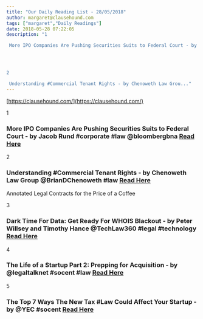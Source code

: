 ```yaml
---
title: "Our Daily Reading List - 28/05/2018"
author: margaret@clausehound.com
tags: ["margaret","Daily Readings"]
date: 2018-05-28 07:22:05
description: "1

 More IPO Companies Are Pushing Securities Suits to Federal Court - by Jacob Rund #corporate #law @bloombergbna Read Here

 


2

 Understanding #Commercial Tenant Rights - by Chenoweth Law Grou..."
---
```


[https://clausehound.com/](https://clausehound.com/)

1

###  More IPO Companies Are Pushing Securities Suits to Federal Court - by Jacob Rund #corporate #law @bloombergbna [Read Here](https://www.bna.com/ipo-companies-pushing-n73014475899/)

 

2

###  Understanding #Commercial Tenant Rights - by Chenoweth Law Group @BrianDChenoweth #law [Read Here](https://www.northwestlaw.com/blog/2018/05/understanding-commercial-tenant-rights.shtml)

Annotated Legal Contracts
for the Price of a Coffee

3

###  Dark Time For Data: Get Ready For WHOIS Blackout - by Peter Willsey and Timothy Hance @TechLaw360 #legal #technology [Read Here](https://www.law360.com/technology/articles/1042420/dark-time-for-data-get-ready-for-whois-blackout)

 

4

###  The Life of a Startup Part 2: Prepping for Acquisition - by @legaltalknet #socent #law [Read Here](https://legaltalknetwork.com/podcasts/law-technology-now/2018/05/the-life-of-a-startup-part-2-prepping-for-acquisition/)

 

5

###  The Top 7 Ways The New Tax #Law Could Affect Your Startup - by @YEC #socent  [Read Here](https://www.forbes.com/sites/theyec/2018/05/10/the-top-7-ways-the-new-tax-law-could-affect-your-startup/#418d724a3c72)

 